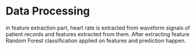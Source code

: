 # Data Processing
in feature extraction part, heart rate is extracted from waveform signals of patient records and features extracted from them.
After extracting feature Random Forest classification applied on features and prediction happen.
